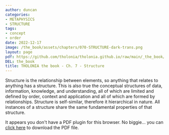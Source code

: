 ```yaml
---
author: duncan
categories:
- METAPHYSICS
- STRUCTURE
tags:
- concept
- order
date: 2022-12-17
image: /the_book/assets/chapters/070-STRUCTURE-dark-trans.png
layout: page
pdf: https://github.com/tholonia/tholonia.github.io/raw/main/_the_book/assets/chapters/070-STRUCTURE.pdf
DEL: the_book
title: THOLONIA the book - Ch. 7 - Structure
---
```

Structure is the relationship between elements, so anything that relates to anything has a structure.  This is also true the conceptual structures of data, information, knowledge, and understanding, all of which are limited and defined by order, context and application and all of which are formed by relationships.  Structure is self-similar, therefore it hierarchical in nature.  All instances of a structure share the same fundamental properties of that structure.   



<!--more-->

<object data='{{ page.pdf }}#zoom=100%' width='100%' height='1000' type='application/pdf'><p>It appears you don't have a PDF plugin for this browser. No biggie... you can <a href='{{ page.pdf }}'> click here</a> to download the PDF file.</p></object>